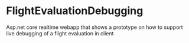 # FlightEvaluationDebugging
Asp.net core realtime webapp that shows a prototype on how to support live debugging of a flight evaluation in client 
